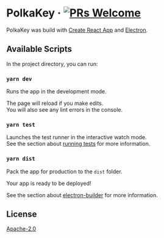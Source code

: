 # PolkaKey &middot; [![PRs Welcome](https://img.shields.io/badge/PRs-welcome-brightgreen.svg)](https://github.com/w3finance/PolkaKey)

PolkaKey was build with [Create React App](https://github.com/facebook/create-react-app) and [Electron](https://www.electronjs.org/).

## Available Scripts

In the project directory, you can run:

### `yarn dev`

Runs the app in the development mode.<br />

The page will reload if you make edits.<br />
You will also see any lint errors in the console.

### `yarn test`

Launches the test runner in the interactive watch mode.<br />
See the section about [running tests](https://facebook.github.io/create-react-app/docs/running-tests) for more information.

### `yarn dist`

Pack the app for production to the `dist` folder.<br />

Your app is ready to be deployed!

See the section about [electron-builder](https://www.electron.build/) for more information.

## License

[Apache-2.0](https://github.com/w3finance/PolkaKey/blob/master/LICENSE)

